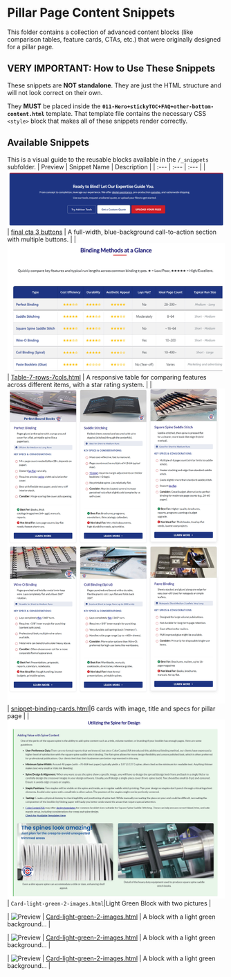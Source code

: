 # Pillar Page Content Snippets

This folder contains a collection of advanced content blocks (like comparison tables, feature cards, CTAs, etc.) that were originally designed for a pillar page.

## VERY IMPORTANT: How to Use These Snippets

These snippets are **NOT standalone**. They are just the HTML structure and will not look correct on their own.

They **MUST** be placed inside the **`011-Hero+stickyTOC+FAQ+other-bottom-content.html`** template. That template file contains the necessary CSS `<style>` block that makes all of these snippets render correctly.


## Available Snippets

This is a visual guide to the reusable blocks available in the `/_snippets` subfolder.
| Preview | Snippet Name | Description |
| :--- | :--- | :--- |
| ![Final CTA Preview](https://raw.githubusercontent.com/Gara2025/jubilant-tribble/main/03-Pillar-Page-Snippets/_snippets/final-cta-3-buttons.jpg) | [final cta 3 buttons](./_snippets/final-cta-3-buttons.html) | A full-width, blue-background call-to-action section with multiple buttons. |
| ![Comparison Table 7-cols-7-rows](https://raw.githubusercontent.com/Gara2025/jubilant-tribble/main/03-Pillar-Page-Snippets/_snippets/Table-7-rows-7cols.jpg) | [Table-7-rows-7cols.html](./_snippets/Table-7-rows-7cols.html) | A responsive table for comparing features across different items, with a star rating system. |
| ![snippet-binding-method-cards](https://raw.githubusercontent.com/Gara2025/jubilant-tribble/main/03-Pillar-Page-Snippets/_snippets/snippet-binding-method-cards.jpg)| [snippet-binding-cards.html](./_snippets/snippet-binding-cards.html)|6 cards with image, title and specs for pillar page |
| ![Card-light-green-2-images](https://raw.githubusercontent.com/Gara2025/jubilant-tribble/main/03-Pillar-Page-Snippets/_snippets/Card-light-green-2-images.jpg)| `Card-light-green-2-images.html`|Light Green Block with two pictures |


| ![Preview](./_snippets/card-light-green.jpg) | [Card-light-green-2-images.html](./_snippets/Card-light-green-2-images.html) | A block with a light green background... |


| ![Preview](./_snippets/card-light-green.jpg) | [Card-light-green-2-images.html](../_snippets/card-light-green-2-images.html) | A block with a light green background... |

| ![Preview](./_snippets/card-light-green.jpg) | [Card-light-green-2-images.html](../_snippets/card-light-green-2-images.html) | A block with a light green background... |
